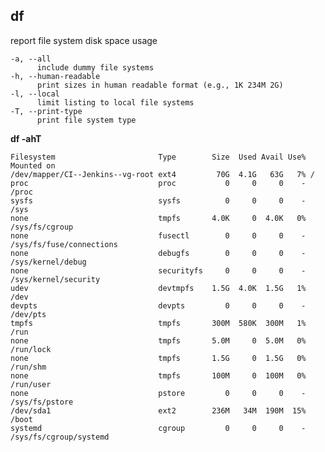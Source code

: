 ## df ##
report file system disk space usage

	-a, --all
	      include dummy file systems
	-h, --human-readable
	      print sizes in human readable format (e.g., 1K 234M 2G)
	-l, --local
	      limit listing to local file systems
	-T, --print-type
	      print file system type

**df -ahT**

	Filesystem                       Type        Size  Used Avail Use% Mounted on
	/dev/mapper/CI--Jenkins--vg-root ext4         70G  4.1G   63G   7% /
	proc                             proc           0     0     0    - /proc
	sysfs                            sysfs          0     0     0    - /sys
	none                             tmpfs       4.0K     0  4.0K   0% /sys/fs/cgroup
	none                             fusectl        0     0     0    - /sys/fs/fuse/connections
	none                             debugfs        0     0     0    - /sys/kernel/debug
	none                             securityfs     0     0     0    - /sys/kernel/security
	udev                             devtmpfs    1.5G  4.0K  1.5G   1% /dev
	devpts                           devpts         0     0     0    - /dev/pts
	tmpfs                            tmpfs       300M  580K  300M   1% /run
	none                             tmpfs       5.0M     0  5.0M   0% /run/lock
	none                             tmpfs       1.5G     0  1.5G   0% /run/shm
	none                             tmpfs       100M     0  100M   0% /run/user
	none                             pstore         0     0     0    - /sys/fs/pstore
	/dev/sda1                        ext2        236M   34M  190M  15% /boot
	systemd                          cgroup         0     0     0    - /sys/fs/cgroup/systemd

